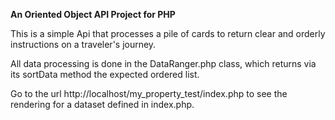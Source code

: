 **An Oriented Object API Project for PHP**

This is a simple Api that processes a pile of cards to return clear and orderly instructions on a traveler's journey.

All data processing is done in the DataRanger.php class, which returns via its sortData method the expected ordered list.

Go to the url http://localhost/my_property_test/index.php to see the rendering for a dataset defined in index.php.
